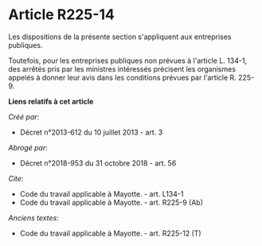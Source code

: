 # Article R225-14

Les dispositions de la présente section s'appliquent aux entreprises publiques. 

Toutefois, pour les entreprises publiques non prévues à l'article L. 134-1, des arrêtés pris par les ministres intéressés
précisent les organismes appelés à donner leur avis dans les conditions prévues par l'article R. 225-9.

**Liens relatifs à cet article**

_Créé par_:

  - Décret n°2013-612 du 10 juillet 2013 - art. 3

_Abrogé par_:

  - Décret n°2018-953 du 31 octobre 2018 - art. 56

_Cite_:

  - Code du travail applicable à Mayotte. - art. L134-1
  - Code du travail applicable à Mayotte. - art. R225-9 (Ab)

_Anciens textes_:

  - Code du travail applicable à Mayotte. - art. R225-12 (T)
